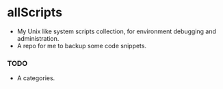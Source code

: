 # allScripts

* My Unix like system scripts collection, for environment debugging and administration.
* A repo for me to backup some code snippets.


### TODO
- A categories.
